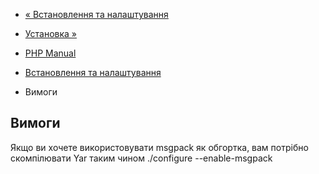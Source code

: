 - [« Встановлення та налаштування](yar.setup.md)
- [Установка »](yar.installation.md)

- [PHP Manual](index.md)
- [Встановлення та налаштування](yar.setup.md)
- Вимоги

## Вимоги

Якщо ви хочете використовувати msgpack як обгортка, вам потрібно
скомпілювати Yar таким чином ./configure --enable-msgpack
